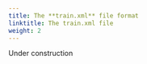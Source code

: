 ```yaml
---
title: The **train.xml** file format
linktitle: The train.xml file
weight: 2
---
```


Under construction
